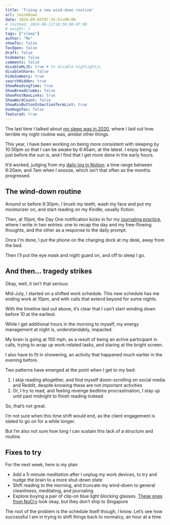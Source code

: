 ```yaml
---
title: 'Trying a new wind-down routine'
url: /winddown
date: 2024-09-02T07:34:51+08:00
# lastmod: 2024-08-11T10:30:00-07:00
# weight: 1
tags: ["sleep"]
author: "Me"
showToc: false
TocOpen: false
draft: false
hidemeta: false
comments: false
disableHLJS: true # to disable highlightjs
disableShare: false
hideSummary: true
searchHidden: true
ShowReadingTime: true
ShowBreadCrumbs: false
ShowPostNavLinks: true
ShowWordCount: false
ShowRssButtonInSectionTermList: true
UseHugoToc: false
featured: true
---
```


The last time I talked about [my sleep was in 2020](/sleep), where I laid out how terrible my night routine was, amidst other things. 

This year, I have been working on being more consistent with sleeping by 10:30pm so that I can be awake by 6:45am, at the latest. I enjoy being up just before the sun is, and I find that I get more done in the early hours. 

It’d worked, judging from my [daily log in Notion](/waking); a time range between 6:20am, and 7am when I snooze, which isn’t that often as the months progressed.

## The wind-down routine
Around or before 9:30pm, I brush my teeth, wash my face and put my moisturizer on, and start reading on my Kindle; usually fiction.

Then, at 10pm, the Day One notification kicks in for my [journaling practice](/non-negotiables), where I write in two entries: one to recap the day and my free-flowing thoughts, and the other as a response to the daily prompt.

Once I’m done, I put the phone on the charging dock at my desk, away from the bed. 

Then I’ll put the eye mask and night guard on, and off to sleep I go. 

## And then… tragedy strikes

Okay, well, it isn’t that serious:

Mid-July, I started on a shifted work schedule. This new schedule has me ending work at 10pm, and with calls that extend beyond for some nights. 

With the timeline laid out above, it’s clear that I can’t start winding down before 10 at the earliest. 

While I get additional hours in the morning to myself, my energy management at night is, understandably, impacted. 

My brain is going at 100 mph, as a result of being an active participant in calls, trying to wrap up work-related tasks, and staring at the bright screen.

I also have to fit in showering, an activity that happened much earlier in the evening before.

Two patterns have emerged at the point when I get to my bed:
1. I skip reading altogether, and find myself doom-scrolling on social media and Reddit, despite knowing these are not important activities
2. Or, I try to read, and feeling revenge bedtime procrastination, I stay up until past midnight to finish reading instead 

So, that’s not great. 

I’m not sure when this time shift would end, as the client engagement is slated to go on for a while longer. 

But I’m also not sure how long I can sustain this lack of a structure and routine. 

## Fixes to try 
For the next week, here is my plan:

- Add a 5-minute meditation after I unplug my work devices, to try and nudge the brain to a more shut-down state
- Shift reading to the morning, and truncate my wind-down to general cleanliness, meditating, and journaling
- Explore buying a pair of clip-on blue light blocking glasses. [These ones from NoCry](https://nocry.com/products/overspecs-orange) look okay, but they don’t ship to Singapore

The root of the problem is the schedule itself though, I know. Let’s see how successful I am in trying to shift things back to normalcy, an hour at a time.